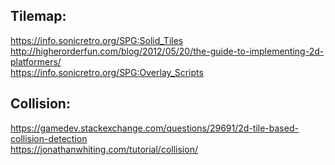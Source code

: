 ## Tilemap:

https://info.sonicretro.org/SPG:Solid_Tiles \
http://higherorderfun.com/blog/2012/05/20/the-guide-to-implementing-2d-platformers/ \
https://info.sonicretro.org/SPG:Overlay_Scripts

## Collision:

https://gamedev.stackexchange.com/questions/29691/2d-tile-based-collision-detection \
https://jonathanwhiting.com/tutorial/collision/